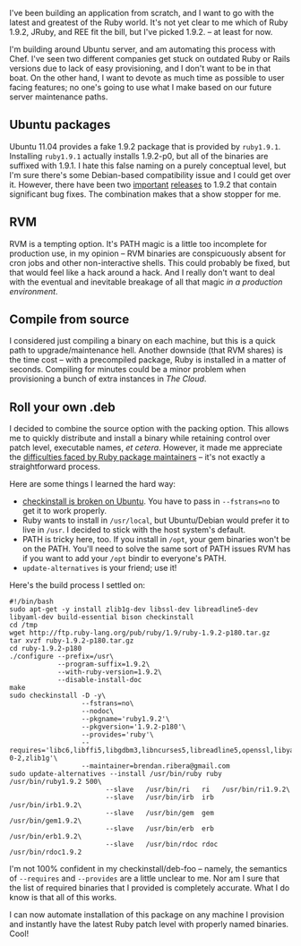 I've been building an application from scratch, and I want to go with
the latest and greatest of the Ruby world. It's not yet clear to me
which of Ruby 1.9.2, JRuby, and REE fit the bill, but I've picked
1.9.2. &ndash; at least for now.

I'm building around Ubuntu server, and am automating this process with
Chef. I've seen two different companies get stuck on outdated Ruby or
Rails versions due to lack of easy provisioning, and I don't want to
be in that boat. On the other hand, I want to devote as much time as
possible to user facing features; no one's going to use what I make
based on our future server maintenance paths.

## Ubuntu packages

Ubuntu 11.04 provides a fake 1.9.2 package that is provided by
`ruby1.9.1`. Installing `ruby1.9.1` actually installs 1.9.2-p0, but
all of the binaries are suffixed with 1.9.1. I hate this false naming
on a purely conceptual level, but I'm sure there's some Debian-based
compatibility issue and I could get over it. However, there have been
two [important](http://svn.ruby-lang.org/repos/ruby/tags/v1_9_2_136/ChangeLog) 
[releases](http://svn.ruby-lang.org/repos/ruby/tags/v1_9_2_180/ChangeLog)
to 1.9.2 that contain significant bug fixes. The combination makes that
a show stopper for me.

## RVM

RVM is a tempting option. It's PATH magic is a little too incomplete
for production use, in my opinion &ndash; RVM binaries are
conspicuously absent for cron jobs and other non-interactive
shells. This could probably be fixed, but that would feel like a hack
around a hack. And I really don't want to deal with the eventual and
inevitable breakage of all that magic *in a production environment*.

## Compile from source

I considered just compiling a binary on each machine, but this is a
quick path to upgrade/maintenance hell. Another downside (that RVM
shares) is the time cost &ndash; with a precompiled package, Ruby is
installed in a matter of seconds. Compiling for minutes could be a
minor problem when provisioning a bunch of extra instances in
*The Cloud*.

## Roll your own .deb

I decided to combine the source option with the packing option. This
allows me to quickly distribute and install a binary while retaining
control over patch level, executable names, *et cetera*. However, it
made me appreciate the
[difficulties faced by Ruby package maintainers](http://www.lucas-nussbaum.net/blog/?p=617)
&ndash; it's not exactly a straightforward process.

Here are some things I learned the hard way:

 * [checkinstall is broken on Ubuntu](https://bugs.launchpad.net/ubuntu/+source/checkinstall/+bug/78455).
   You have to pass in `--fstrans=no` to get it to work properly.
 * Ruby wants to install in `/usr/local`, but Ubuntu/Debian would
   prefer it to live in `/usr`. I decided to stick with the host
   system's default.
 * PATH is tricky here, too. If you install in `/opt`, your gem binaries
   won't be on the PATH. You'll need to solve the same sort of PATH
   issues RVM has if you want to add your `/opt` bindir to everyone's
   PATH.
 * `update-alternatives` is your friend; use it!

Here's the build process I settled on:

    #!/bin/bash
    sudo apt-get -y install zlib1g-dev libssl-dev libreadline5-dev
    libyaml-dev build-essential bison checkinstall
    cd /tmp
    wget http://ftp.ruby-lang.org/pub/ruby/1.9/ruby-1.9.2-p180.tar.gz
    tar xvzf ruby-1.9.2-p180.tar.gz
    cd ruby-1.9.2-p180
    ./configure --prefix=/usr\
                --program-suffix=1.9.2\
                --with-ruby-version=1.9.2\
                --disable-install-doc
    make
    sudo checkinstall -D -y\
                      --fstrans=no\
                      --nodoc\
                      --pkgname='ruby1.9.2'\
                      --pkgversion='1.9.2-p180'\
                      --provides='ruby'\
                      --requires='libc6,libffi5,libgdbm3,libncurses5,libreadline5,openssl,libyaml-0-2,zlib1g'\
                      --maintainer=brendan.ribera@gmail.com
    sudo update-alternatives --install /usr/bin/ruby ruby /usr/bin/ruby1.9.2 500\
                            --slave   /usr/bin/ri   ri   /usr/bin/ri1.9.2\
                            --slave   /usr/bin/irb  irb  /usr/bin/irb1.9.2\
                            --slave   /usr/bin/gem  gem  /usr/bin/gem1.9.2\
                            --slave   /usr/bin/erb  erb  /usr/bin/erb1.9.2\
                            --slave   /usr/bin/rdoc rdoc /usr/bin/rdoc1.9.2

I'm not 100% confident in my checkinstall/deb-foo &ndash; namely, the
semantics of `--requires` and `--provides` are a little unclear to
me. Nor am I sure that the list of required binaries that I provided
is completely accurate. What I do know is that all of this works.

I can now automate installation of this package on any machine I
provision and instantly have the latest Ruby patch level with properly
named binaries. Cool!
